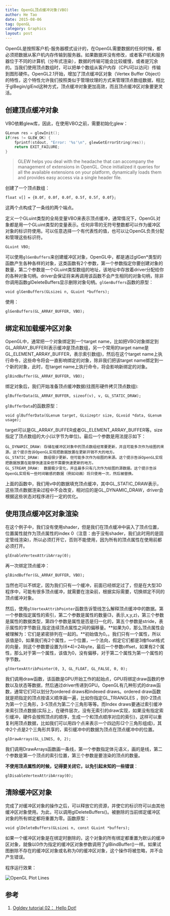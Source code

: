 ```yaml
---
title: OpenGL顶点缓冲对象(VBO)
author: He Tao
date: 2015-08-06
tag: OpenGL
category: Graphics
layout: post
---
```


OpenGL是按照客户机-服务器模式设计的，在OpenGL需要数据的任何时候，都必须把数据从客户机内存传输到服务器。如果数据并没有修改，或者客户机和服务器位于不同的计算机（分布式渲染），数据的传输可能会比较缓慢，或者是冗余的。当我们使用顶点数组时，可以把单个数组从客户内存（CPU可以访问）传输到图形硬件。OpenGL2.1开始，增加了顶点缓冲区对象（Vertex Buffer Object）的特性，这个特性允许我们按照类似于管理纹理的方式来管理顶点数组数据，相比于glBegin/glEnd这种方式，顶点缓冲对象更加高效，而且顶点缓冲区对象要更灵活。

<!--more-->

创建顶点缓冲对象
-------------

VBO依赖glew库，因此，在使用VBO之前，需要初始化glew：

```c
GLenum res = glewInit();
if(res != GLEW_OK) {
    fprintf(stdout, "Error: '%s'\n", glewGetErrorString(res));
    return EXIT_FAILURE;
}
```

>  GLEW helps you deal with the headache that can accompany the management of extensions in OpenGL. Once initialized it queries for all the available extensions on your platform, dynamically loads them and provides easy access via a single header file.

创建了一个顶点数组：

    float v[] = {0.0f, 0.0f, 0.0f, 0.5f, 0.5f, 0.0f};

这两个点构成了一条线的两个端点。

定义一个GLuint类型的全局变量VBO来表示顶点缓冲，通常情况下，OpenGL对象都是用一个GLuint类型的变量表示。任何非零的无符号整数都可以作为缓冲区对象的标识符使用。可以任意选择一个有代表性的值，也可以让OpenGL负责分配和管理这些标识符。

    GLuint VBO;

可以使用`glGenBuffers`来创建缓冲区对象，OpenGL中，都是通过glGen*类型的函数产生各种各样的对象，这类函数有2个参数，第一个参数指定你要创建对象的数量，第二个参数是一个GLuint类型数组的地址，该地址中存放着driver分配给你的各种对象句柄。driver会保证将来再调用该函数不会产生相同的对象句柄，除非你调用函数glDeleteBuffers显示删除对象句柄。`glGenBuffers`函数的原型：

    void glGenBuffers(GLsizei n, GLuint *buffers);

使用：

    glGenBuffers(GL_ARRAY_BUFFER, VBO);

绑定和加载缓冲区对象
-----------------

OpenGL中，通常把一个对象绑定到一个target name，比如把VBO对象绑定到GL_ARRAY_BUFFER(表示缓冲是顶点数组，另一个常用的target name是GL_ELEMENT_ARRAY_BUFFER，表示索引数组)，然后在这个target name上执行命令，这些命令将会一直影响绑定的对象，除非我们把该target name绑定到一个新的对象，此时，在target name上执行命令，将会影响新绑定的对象。

    glBindBuffer(GL_ARRAY_BUFFER, VBO);

绑定对象后，我们开始准备顶点缓冲数据(往图形硬件拷贝顶点数组):

    glBufferData(GL_ARRAY_BUFFER, sizeof(v), v, GL_STATIC_DRAW);

`glBufferData`的函数原型：

    void glBufferData(GLenum target, GLsizeptr size, GLvoid *data, GLenum usage);

target可以是GL_ARRAY_BUFFER或者GL_ELEMENT_ARRAY_BUFFER等。size指定了顶点数组的大小(以字节为单位)。最后一个参数是用法提示如下：

    GL_DYNAMIC_DRAW: 存储在缓冲区对象中的顶点数组经常要更新，并且可能多次作为绘图的来源。这个提示告诉OpenGL实现把数据放置在更新开销不大的地方。
    GL_STATIC_DRAW:  数组很少更新，但可能多次作为绘图的来源。这个提示告诉OpenGL实现把数据放置在能够快速渲染但不需要快速更新的地方。
    GL_STREAM_DRAW:  数据极少变化，并且最多只有几次作为绘图的源数据。这个提示告诉OpenGL实现有一些时间敏感的数据（例如动画）将只使用一次，然后被替换。

上面的函数中，我们用v中的数据填充顶点缓冲，其中GL_STATIC_DRAW表示，这些顶点数据渲染过程中不会改变，相对应的是GL_DYNAMIC_DRAW，driver会根据这些状态对程序进行一定的优化。

使用顶点缓冲区对象渲染
-------------------

在这个例子中，我们没有使用shader，但是我们在顶点缓冲中装入了顶点位置，位置属性就作为顶点属性的index 0（注意：由于没有shader，我们此时用的是固定管线渲染)，所以必须打开它，否则不能使用，因为所有的顶点属性在使用前都必须打开。

    glEnableVertexAttribArray(0);

再一次绑定顶点缓冲：

    glBindBuffer(GL_ARRAY_BUFFER, VBO);

当然也可以不绑定，因为我们只有一个缓冲，前面已经绑定过了，但是在大型3D程序中，可能有很多顶点缓冲，就需要在渲染前，根据实际需要，切换绑定不同的顶点缓冲对象。

然后，使用`glVertexAttribPointer`函数告诉管线怎么解释顶点缓冲中的数据。第一个参数指定属性的索引，第二个参数是属性的数量(3，表示,x,y,z)，第三个参数是属性的数据类型，第四个参数是属性是否是归一化的，第五个参数是stride，表示属性的字节数目,指定连续顶点属性之间的偏移量。**如果为0，那么顶点属性会被理解为：它们是紧密排列在一起的。**初始值为0。。我们只有一个属性，所以该值是0，如果我们有2个属性，一个位置，一个法向，假定它们都是3维float格式的向量，则这个参数要设置为(6*4)=24byte，最后一个参数offset，如果有2个属性，那么对于第一个属性，该值为0，没有偏移，对于第二个属性为第一个属性的字节数。

    glVertexAttribPointer(0, 3, GL_FLOAT, GL_FALSE, 0, 0);

我们调用draw函数，该函数是GPU开始工作的起始点，GPU将绑定draw函数的参数以及状态等数据，然后通过driver传递到GPU。OpenGL有几种形式的draw函数，通常它们可以划分为ordered draws和indexed draws。ordered draw函数就是把指定的顶点按语义顺序画一遍，比如你指定GL_TRIANGLES ，则0-2顶点为第一个三角形，3-5顶点为第二个三角形等等。而Index draws要通过索引缓冲来索引顶点数据(实际上，在硬件层次，没有无索引的draw实现，如果没有指定索引缓冲，硬件会按照顶点的顺序，生成一个和顶点顺序对应的索引)，这样可以重复利用顶点数据，比如我们可以用四个点来表示一个四边形(2个三角形组成)，其中2个点是2个三角形共享的，索引缓冲中的数据为顶点在顶点缓冲中的位置。

    glDrawArrays(GL_LINES, 0, 2);

我们调用DrawArrays函数画一条线，第一个参数指定体元语义，画的是线，第二个参数是第一个顶点的索引位置，第三个参数是要渲染的顶点的数量。

**不使用顶点属性的时候，记得要关闭它，以免引起未知的一些错误**：

    glDisableVertexAttribArray(0);

清除缓冲区对象
------------

完成了对缓冲区对象的操作之后，可以释放它的资源，并使它的标识符可以由其他缓冲区对象使用。为此，可以调用glDeleteBuffers()。被删除的当前绑定缓冲区对象的所有绑定都将重置为零。函数原型：

    void glDeleteBuffers(GLsizei n, const GLuint *buffers); 

如果一个缓冲区对象是在绑定时删除的，这个对象的所有绑定都重置为默认的缓冲区对象，就像以0作为指定的缓冲区对象参数调用了glBindBuffer()一样。如果试图删除不存在的缓冲区对象或名称为0的缓冲区对象，这个操作将被忽略，并不会产生错误。

程序运行效果：

![OpenGL Plot Lines][1]

参考
-----

1. [Ogldev tutorial 02： Hello Dot!][2]

<!-------------------------------links---------------------->

[1]: {{site.url}}/resource/opengl_vbo/vbo_plot_lines.png
[2]: http://ogldev.atspace.co.uk/www/tutorial02/tutorial02.html
